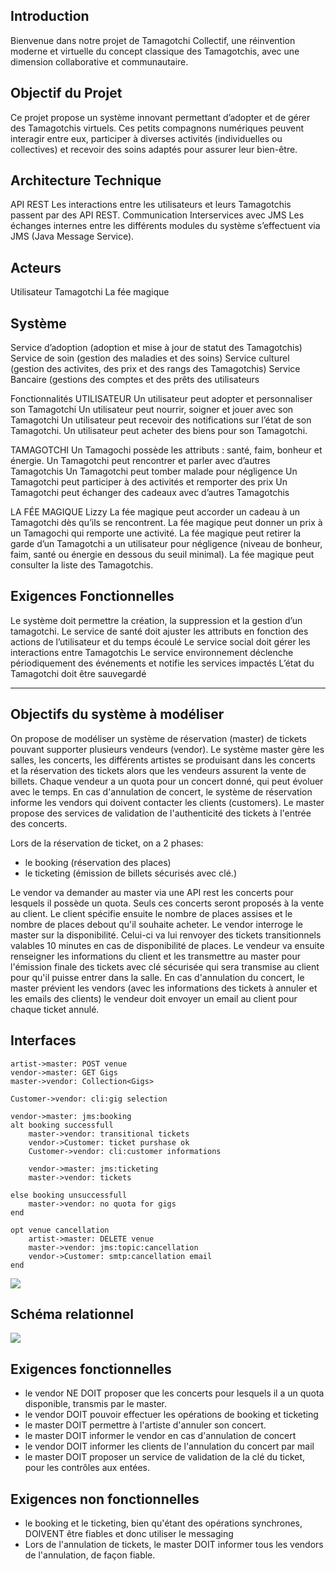 ## Introduction
Bienvenue dans notre projet de Tamagotchi Collectif, une réinvention moderne et virtuelle du concept classique des Tamagotchis, avec une dimension collaborative et communautaire.

## Objectif du Projet
Ce projet propose un système innovant permettant d’adopter et de gérer des Tamagotchis virtuels. Ces petits compagnons numériques peuvent interagir entre eux, participer à diverses activités (individuelles ou collectives) et recevoir des soins adaptés pour assurer leur bien-être. 


## Architecture Technique
API REST
Les interactions entre les utilisateurs et leurs Tamagotchis passent par des API REST.
Communication Interservices avec JMS
Les échanges internes entre les différents modules du système s’effectuent via JMS (Java Message Service).

## Acteurs 
Utilisateur
 Tamagotchi
La fée magique

## Système
Service d’adoption (adoption et mise à jour de statut des Tamagotchis)
Service de soin (gestion des maladies et des soins)
Service culturel (gestion des activites, des prix et des rangs des Tamagotchis)
Service Bancaire (gestions des comptes et des prêts des utilisateurs

Fonctionnalités
UTILISATEUR
Un utilisateur peut adopter et personnaliser son Tamagotchi
Un utilisateur peut nourrir, soigner et jouer avec son Tamagotchi
Un utilisateur peut recevoir des notifications sur l’état de son Tamagotchi.
Un utilisateur peut acheter des biens pour son Tamagotchi.

TAMAGOTCHI
Un Tamagochi possède les attributs : santé, faim, bonheur et énergie.
Un Tamagotchi peut rencontrer et parler avec d’autres Tamagotchis
Un Tamagotchi peut tomber malade pour négligence
Un Tamagotchi peut participer à des activités et remporter des prix
Un Tamagotchi peut échanger des cadeaux avec d’autres Tamagotchis

LA FÉE MAGIQUE  Lizzy
La fée magique peut accorder un cadeau à un Tamagotchi dès qu’ils se rencontrent.
La fée magique peut donner un prix à un Tamagochi qui remporte une activité.
La fée magique peut retirer la garde d’un Tamagotchi a un utilisateur pour négligence (niveau de bonheur, faim, santé ou énergie en dessous du seuil minimal).
La fée magique peut consulter la liste des Tamagotchis.

## Exigences Fonctionnelles 
Le système doit permettre la création, la suppression et la gestion d’un tamagotchi.
Le service de santé doit ajuster les attributs en fonction des actions de l’utilisateur et du temps écoulé 
Le service social doit gérer les interactions entre Tamagotchis
Le service environnement déclenche périodiquement des événements et notifie les services impactés
L’état du Tamagotchi doit être sauvegardé


------------------------------------------------------

## Objectifs du système à modéliser

On propose de modéliser un système de réservation (master) de tickets pouvant supporter plusieurs vendeurs (vendor). Le système master gère les salles, les concerts, les différents artistes se produisant dans les concerts et la réservation des tickets alors que les vendeurs assurent la vente de billets. Chaque vendeur a un quota pour un concert donné, qui peut évoluer avec le temps.
En cas d'annulation de concert, le système de réservation informe les vendors qui doivent contacter les clients (customers). Le master propose des services de validation de l'authenticité des tickets à l'entrée des concerts.

Lors de la réservation de ticket, on a 2 phases:
- le booking (réservation des places)
- le ticketing (émission de billets sécurisés avec clé.)

Le vendor va demander au master via une API rest les concerts pour lesquels il possède un quota. Seuls ces concerts seront proposés à la vente au client.
Le client spécifie ensuite le nombre de places assises et le nombre de places debout qu'il souhaite acheter. Le vendor interroge le master sur la disponibilité. Celui-ci va lui renvoyer des tickets transitionnels valables 10 minutes en cas de disponibilité de places.
Le vendeur va ensuite renseigner les informations du client et les transmettre au master pour l'émission finale des tickets avec clé sécurisée qui sera transmise au client pour qu'il puisse entrer dans la salle.
En cas d'annulation du concert, le master prévient les vendors (avec les informations des tickets à annuler et les emails des clients) le vendeur doit envoyer un email au client pour chaque ticket annulé.

## Interfaces

```
artist->master: POST venue
vendor->master: GET Gigs
master->vendor: Collection<Gigs>

Customer->vendor: cli:gig selection

vendor->master: jms:booking
alt booking successfull
    master->vendor: transitional tickets
    vendor->Customer: ticket purshase ok
    Customer->vendor: cli:customer informations
    
    vendor->master: jms:ticketing
    master->vendor: tickets

else booking unsuccessfull
    master->vendor: no quota for gigs
end

opt venue cancellation
    artist->master: DELETE venue
    master->vendor: jms:topic:cancellation
    vendor->Customer: smtp:cancellation email
end
```
![](seqDiagram.png)

## Schéma relationnel

![](EER.png)

## Exigences fonctionnelles

* le vendor NE DOIT proposer que les concerts pour lesquels il a un quota disponible, transmis par le master.
* le vendor DOIT pouvoir effectuer les opérations de booking et ticketing
* le master DOIT permettre à l'artiste d'annuler son concert.
* le master DOIT informer le vendor en cas d'annulation de concert
* le vendor DOIT informer les clients de l'annulation du concert par mail
* le master DOIT proposer un service de validation de la clé du ticket, pour les contrôles aux entées.

## Exigences non fonctionnelles

* le booking et le ticketing, bien qu'étant des opérations synchrones, DOIVENT être fiables et donc utiliser le messaging
* Lors de l'annulation de tickets, le master DOIT informer tous les vendors de l'annulation, de façon fiable.
